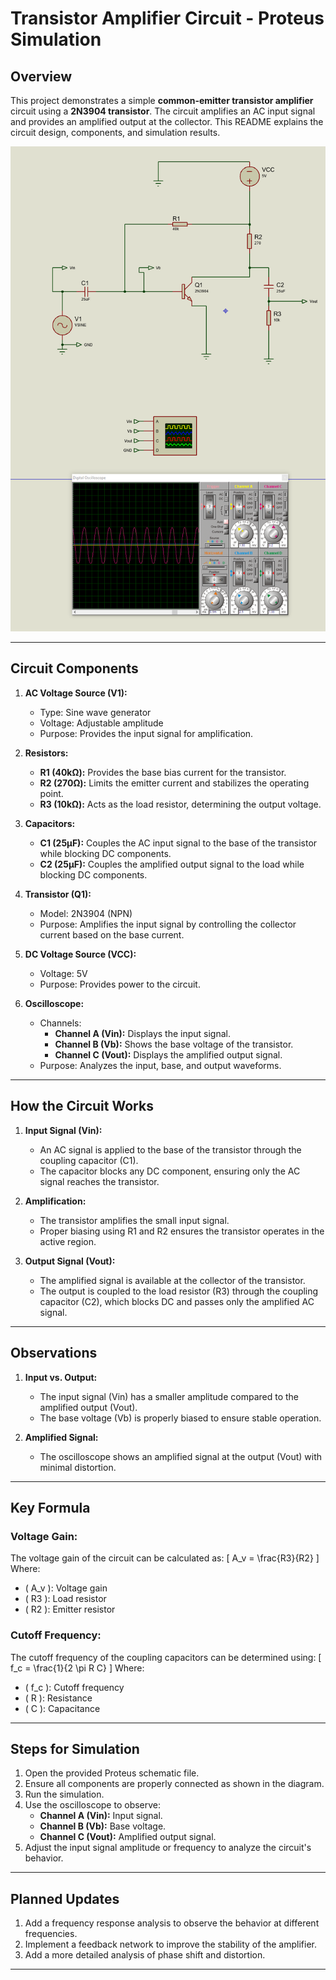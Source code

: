 # Transistor Amplifier Circuit - Proteus Simulation

## Overview
This project demonstrates a simple **common-emitter transistor amplifier** circuit using a **2N3904 transistor**. The circuit amplifies an AC input signal and provides an amplified output at the collector. This README explains the circuit design, components, and simulation results.

![Transistor Amplifier Circuit](transistor01.PNG)

---

## Circuit Components

1. **AC Voltage Source (V1):**
   - Type: Sine wave generator
   - Voltage: Adjustable amplitude
   - Purpose: Provides the input signal for amplification.

2. **Resistors:**
   - **R1 (40kΩ):** Provides the base bias current for the transistor.
   - **R2 (270Ω):** Limits the emitter current and stabilizes the operating point.
   - **R3 (10kΩ):** Acts as the load resistor, determining the output voltage.

3. **Capacitors:**
   - **C1 (25µF):** Couples the AC input signal to the base of the transistor while blocking DC components.
   - **C2 (25µF):** Couples the amplified output signal to the load while blocking DC components.

4. **Transistor (Q1):**
   - Model: 2N3904 (NPN)
   - Purpose: Amplifies the input signal by controlling the collector current based on the base current.

5. **DC Voltage Source (VCC):**
   - Voltage: 5V
   - Purpose: Provides power to the circuit.

6. **Oscilloscope:**
   - Channels:
     - **Channel A (Vin):** Displays the input signal.
     - **Channel B (Vb):** Shows the base voltage of the transistor.
     - **Channel C (Vout):** Displays the amplified output signal.
   - Purpose: Analyzes the input, base, and output waveforms.

---

## How the Circuit Works

1. **Input Signal (Vin):**
   - An AC signal is applied to the base of the transistor through the coupling capacitor (C1). 
   - The capacitor blocks any DC component, ensuring only the AC signal reaches the transistor.

2. **Amplification:**
   - The transistor amplifies the small input signal.
   - Proper biasing using R1 and R2 ensures the transistor operates in the active region.

3. **Output Signal (Vout):**
   - The amplified signal is available at the collector of the transistor.
   - The output is coupled to the load resistor (R3) through the coupling capacitor (C2), which blocks DC and passes only the amplified AC signal.

---

## Observations

1. **Input vs. Output:**
   - The input signal (Vin) has a smaller amplitude compared to the amplified output (Vout).
   - The base voltage (Vb) is properly biased to ensure stable operation.

2. **Amplified Signal:**
   - The oscilloscope shows an amplified signal at the output (Vout) with minimal distortion.

---

## Key Formula

### Voltage Gain:
The voltage gain of the circuit can be calculated as:
\[
A_v = \frac{R3}{R2}
\]
Where:
- \( A_v \): Voltage gain
- \( R3 \): Load resistor
- \( R2 \): Emitter resistor

### Cutoff Frequency:
The cutoff frequency of the coupling capacitors can be determined using:
\[
f_c = \frac{1}{2 \pi R C}
\]
Where:
- \( f_c \): Cutoff frequency
- \( R \): Resistance
- \( C \): Capacitance

---

## Steps for Simulation

1. Open the provided Proteus schematic file.
2. Ensure all components are properly connected as shown in the diagram.
3. Run the simulation.
4. Use the oscilloscope to observe:
   - **Channel A (Vin):** Input signal.
   - **Channel B (Vb):** Base voltage.
   - **Channel C (Vout):** Amplified output signal.
5. Adjust the input signal amplitude or frequency to analyze the circuit's behavior.

---

## Planned Updates

1. Add a frequency response analysis to observe the behavior at different frequencies.
2. Implement a feedback network to improve the stability of the amplifier.
3. Add a more detailed analysis of phase shift and distortion.

---

